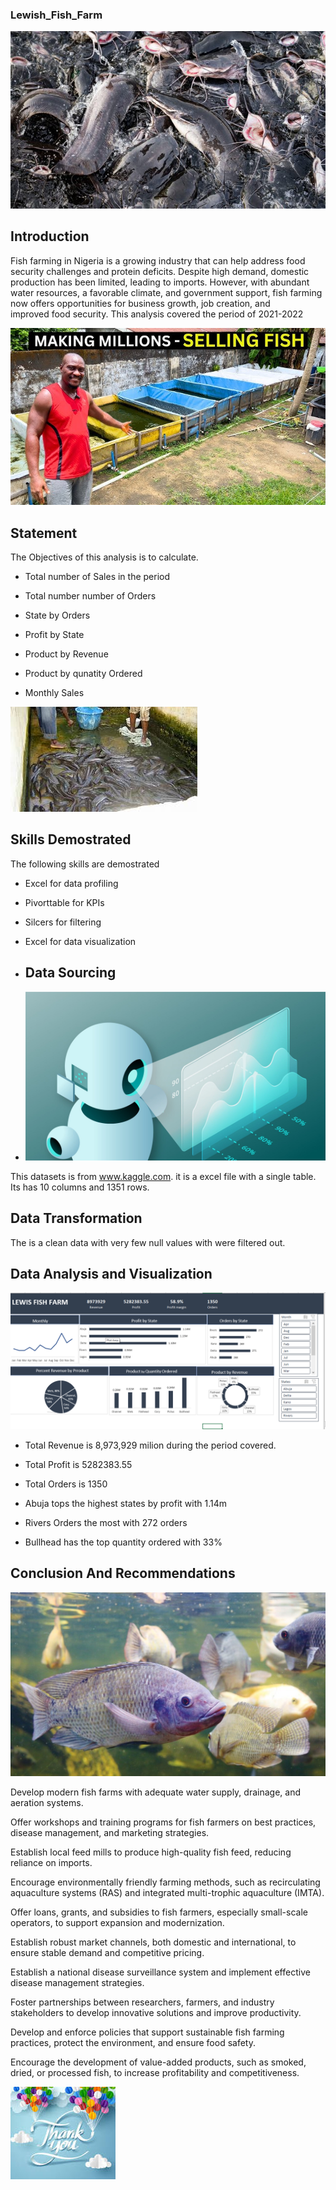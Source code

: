 ### Lewish_Fish_Farm
![](Fish.jpg) 

## Introduction

Fish farming in Nigeria is a growing industry that can help address food security challenges and protein deficits. Despite high demand, domestic production has been limited, leading to imports. However, with abundant water resources, a favorable climate, and government support, fish farming now offers opportunities for business growth, job creation, and improved food security. This analysis covered the period of 2021-2022

![](hq720.jpg)

## Statement 

The Objectives of this analysis is to calculate.
- Total number of Sales in the period

- Total number number of Orders

- State by Orders

- Profit by State

- Product by Revenue

- Product by qunatity Ordered

- Monthly Sales

![](images12.jpg)

 ## Skills Demostrated

 The following skills are demostrated

  - Excel for data profiling
    
  - Pivorttable for KPIs
    
  - Silcers for filtering
    
  - Excel for data visualization

  - ## Data Sourcing
  - ![](datasource.jpg)

This datasets is from www.kaggle.com. it is a excel file with a single table. Its has 10 columns and 1351 rows.


## Data Transformation 

The is a clean data with very few null values with were filtered out.



## Data Analysis and Visualization 

![](exceldashboard.png)


- Total Revenue is 8,973,929 milion during the period covered.

- Total Profit is 5282383.55

- Total Orders is 1350

- Abuja tops the highest states by profit with 1.14m

- Rivers Orders the most with 272 orders

- Bullhead has the top quantity ordered with 33%



## Conclusion And Recommendations

![](backyard.jpg)


Develop modern fish farms with adequate water supply, drainage, and aeration systems.

 Offer workshops and training programs for fish farmers on best practices, disease management, and marketing strategies.

Establish local feed mills to produce high-quality fish feed, reducing reliance on imports.

Encourage environmentally friendly farming methods, such as recirculating aquaculture systems (RAS) and integrated multi-trophic aquaculture (IMTA).

Offer loans, grants, and subsidies to fish farmers, especially small-scale operators, to support expansion and modernization.

Establish robust market channels, both domestic and international, to ensure stable demand and competitive pricing.

Establish a national disease surveillance system and implement effective disease management strategies.

Foster partnerships between researchers, farmers, and industry stakeholders to develop innovative solutions and improve productivity.

Develop and enforce policies that support sustainable fish farming practices, protect the environment, and ensure food safety.

Encourage the development of value-added products, such as smoked, dried, or processed fish, to increase profitability and competitiveness.

![](thankyou.jpg)

